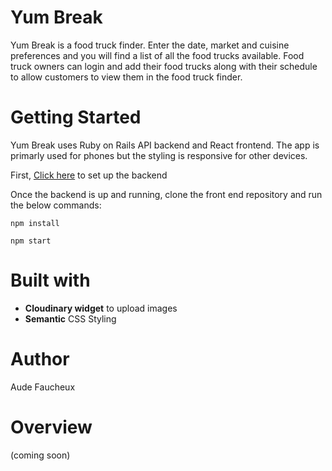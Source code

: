 # Yum Break

Yum Break is a food truck finder. Enter the date, market and cuisine preferences and you will find a list of all the food trucks available. Food truck owners can login and add their food trucks along with their schedule to allow customers to view them in the food truck finder.

# Getting Started

Yum Break uses Ruby on Rails API backend and React frontend. The app is primarly used for phones but the styling is responsive for other devices.

First, [Click here](https://github.com/audefaucheux/food-market-backend) to set up the backend

Once the backend is up and running, clone the front end repository and run the below commands:
```
npm install
```
```
npm start
```

# Built with

- **Cloudinary widget** to upload images
- **Semantic** CSS Styling

# Author

Aude Faucheux

# Overview
(coming soon)
